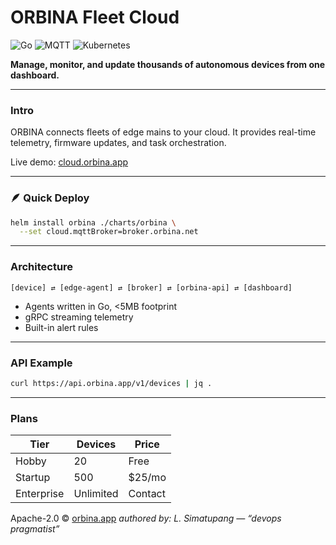 #  **ORBINA Fleet Cloud**

![Go](https://img.shields.io/badge/go-1.22-blue)
![MQTT](https://img.shields.io/badge/protocol-MQTT-orange)
![Kubernetes](https://img.shields.io/badge/deploy-cloud--native-green)

**Manage, monitor, and update thousands of autonomous devices from one dashboard.**

---

###  Intro

ORBINA connects fleets of edge mains to your cloud.
It provides real-time telemetry, firmware updates, and task orchestration.

Live demo: [cloud.orbina.app](https://cloud.orbina.app)

---

### 🪶 Quick Deploy

```bash
helm install orbina ./charts/orbina \
  --set cloud.mqttBroker=broker.orbina.net
```

---

###  Architecture

```
[device] ⇄ [edge-agent] ⇄ [broker] ⇄ [orbina-api] ⇄ [dashboard]
```

* Agents written in Go, <5MB footprint
* gRPC streaming telemetry
* Built-in alert rules

---

### API Example

```bash
curl https://api.orbina.app/v1/devices | jq .
```

---

### Plans

| Tier       | Devices   | Price   |
| ---------- | --------- | ------- |
| Hobby      | 20        | Free    |
| Startup    | 500       | $25/mo  |
| Enterprise | Unlimited | Contact |

Apache-2.0 © [orbina.app](https://orbina.app)
*authored by: L. Simatupang — “devops pragmatist”*
